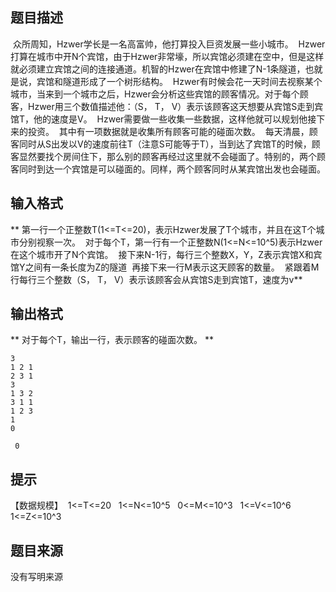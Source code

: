 


## 题目描述
 众所周知，Hzwer学长是一名高富帅，他打算投入巨资发展一些小城市。
 Hzwer打算在城市中开N个宾馆，由于Hzwer非常壕，所以宾馆必须建在空中，但是这样就必须建立宾馆之间的连接通道。机智的Hzwer在宾馆中修建了N-1条隧道，也就是说，宾馆和隧道形成了一个树形结构。
 Hzwer有时候会花一天时间去视察某个城市，当来到一个城市之后，Hzwer会分析这些宾馆的顾客情况。对于每个顾客，Hzwer用三个数值描述他：（S， T， V）表示该顾客这天想要从宾馆S走到宾馆T，他的速度是V。
 Hzwer需要做一些收集一些数据，这样他就可以规划他接下来的投资。
 其中有一项数据就是收集所有顾客可能的碰面次数。
 每天清晨，顾客同时从S出发以V的速度前往T（注意S可能等于T），当到达了宾馆T的时候，顾客显然要找个房间住下，那么别的顾客再经过这里就不会碰面了。特别的，两个顾客同时到达一个宾馆是可以碰面的。同样，两个顾客同时从某宾馆出发也会碰面。
## 输入格式
** 第一行一个正整数T(1<=T<=20)，表示Hzwer发展了T个城市，并且在这T个城市分别视察一次。
 对于每个T，第一行有一个正整数N(1<=N<=10^5)表示Hzwer在这个城市开了N个宾馆。
 接下来N-1行，每行三个整数X，Y，Z表示宾馆X和宾馆Y之间有一条长度为Z的隧道
 再接下来一行M表示这天顾客的数量。
 紧跟着M行每行三个整数（S， T， V）表示该顾客会从宾馆S走到宾馆T，速度为v** 
## 输出格式
** 对于每个T，输出一行，表示顾客的碰面次数。
** 

```input11
3
1 2 1
2 3 1
3
1 3 2
3 1 1
1 2 3
1
0

```

```output1 2
 0
```

## 提示
【数据规模】
 1<=T<=20   1<=N<=10^5   0<=M<=10^3   1<=V<=10^6   1<=Z<=10^3
## 题目来源
没有写明来源


